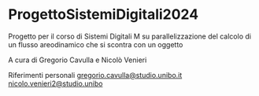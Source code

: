 # ProgettoSistemiDigitali2024
Progetto per il corso di Sistemi Digitali M su parallelizzazione del calcolo di un flusso areodinamico che si scontra con un oggetto


A cura di Gregorio Cavulla e Nicolò Venieri

Riferimenti personali 
gregorio.cavulla@studio.unibo.it
nicolo.venieri2@studio.unibo
